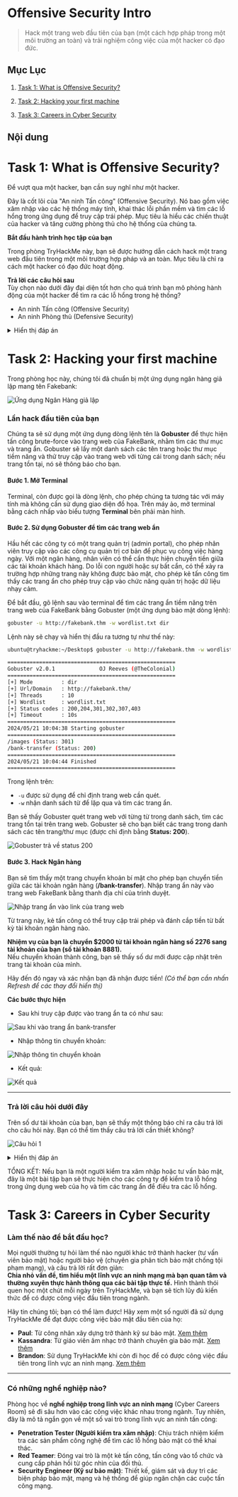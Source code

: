 # Offensive Security Intro
> Hack một trang web đầu tiên của bạn (một cách hợp pháp trong một môi trường an toàn) và trải nghiệm công việc của một hacker có đạo đức.

## Mục Lục

1. [Task 1: What is Offensive Security?](#task-1-what-is-offensive-security)

2. [Task 2: Hacking your first machine](#task-2-hacking-your-first-machine)

3. [Task 3: Careers in Cyber Security](#task-3-careers-in-cyber-security)

## Nội dung

# Task 1: What is Offensive Security?

Để vượt qua một hacker, bạn cần suy nghĩ như một hacker.  

Đây là cốt lõi của "An ninh Tấn công" (Offensive Security). Nó bao gồm việc xâm nhập vào các hệ thống máy tính, khai thác lỗi phần mềm và tìm các lỗ hổng trong ứng dụng để truy cập trái phép. Mục tiêu là hiểu các chiến thuật của hacker và tăng cường phòng thủ cho hệ thống của chúng ta.  

**Bắt đầu hành trình học tập của bạn**  

Trong phòng TryHackMe này, bạn sẽ được hướng dẫn cách hack một trang web đầu tiên trong một môi trường hợp pháp và an toàn. Mục tiêu là chỉ ra cách một hacker có đạo đức hoạt động.  

**Trả lời các câu hỏi sau**  
Tùy chọn nào dưới đây đại diện tốt hơn cho quá trình bạn mô phỏng hành động của một hacker để tìm ra các lỗ hổng trong hệ thống?  

- An ninh Tấn công (Offensive Security)  
- An ninh Phòng thủ (Defensive Security)

<details>
  <summary>Hiển thị đáp án</summary>
  Đáp án: Offensive Security
</details>

# Task 2: Hacking your first machine

Trong phòng học này, chúng tôi đã chuẩn bị một ứng dụng ngân hàng giả lập mang tên Fakebank:

![Ứng dụng Ngân Hàng giả lập](./img/1_Offensive_Security_Intro/2.1.png)


### **Lần hack đầu tiên của bạn**  

Chúng ta sẽ sử dụng một ứng dụng dòng lệnh tên là **Gobuster** để thực hiện tấn công brute-force vào trang web của FakeBank, nhằm tìm các thư mục và trang ẩn. Gobuster sẽ lấy một danh sách các tên trang hoặc thư mục tiềm năng và thử truy cập vào trang web với từng cái trong danh sách; nếu trang tồn tại, nó sẽ thông báo cho bạn.  

#### **Bước 1. Mở Terminal**  

Terminal, còn được gọi là dòng lệnh, cho phép chúng ta tương tác với máy tính mà không cần sử dụng giao diện đồ họa. Trên máy ảo, mở terminal bằng cách nhấp vào biểu tượng **Terminal** bên phải màn hình.  

#### **Bước 2. Sử dụng Gobuster để tìm các trang web ẩn**  

Hầu hết các công ty có một trang quản trị (admin portal), cho phép nhân viên truy cập vào các công cụ quản trị cơ bản để phục vụ công việc hàng ngày. Với một ngân hàng, nhân viên có thể cần thực hiện chuyển tiền giữa các tài khoản khách hàng. Do lỗi con người hoặc sự bất cẩn, có thể xảy ra trường hợp những trang này không được bảo mật, cho phép kẻ tấn công tìm thấy các trang ẩn cho phép truy cập vào chức năng quản trị hoặc dữ liệu nhạy cảm.  

Để bắt đầu, gõ lệnh sau vào terminal để tìm các trang ẩn tiềm năng trên trang web của FakeBank bằng Gobuster (một ứng dụng bảo mật dòng lệnh):  

```bash
gobuster -u http://fakebank.thm -w wordlist.txt dir
```

Lệnh này sẽ chạy và hiển thị đầu ra tương tự như thế này:  

```bash
ubuntu@tryhackme:~/Desktop$ gobuster -u http://fakebank.thm -w wordlist.txt dir

=====================================================
Gobuster v2.0.1              OJ Reeves (@TheColonial)
=====================================================
[+] Mode         : dir
[+] Url/Domain   : http://fakebank.thm/
[+] Threads      : 10
[+] Wordlist     : wordlist.txt
[+] Status codes : 200,204,301,302,307,403
[+] Timeout      : 10s
=====================================================
2024/05/21 10:04:38 Starting gobuster
=====================================================
/images (Status: 301)
/bank-transfer (Status: 200)
=====================================================
2024/05/21 10:04:44 Finished
=====================================================
```

Trong lệnh trên:  

- `-u` được sử dụng để chỉ định trang web cần quét.  
- `-w` nhận danh sách từ để lặp qua và tìm các trang ẩn.  

Bạn sẽ thấy Gobuster quét trang web với từng từ trong danh sách, tìm các trang tồn tại trên trang web. Gobuster sẽ cho bạn biết các trang trong danh sách các tên trang/thư mục (được chỉ định bằng **Status: 200**).  

![Gobuster trả về status 200](./img/1_Offensive_Security_Intro/2.2.png)

#### **Bước 3. Hack Ngân hàng**  

Bạn sẽ tìm thấy một trang chuyển khoản bí mật cho phép bạn chuyển tiền giữa các tài khoản ngân hàng (**/bank-transfer**). Nhập trang ẩn này vào trang web FakeBank bằng thanh địa chỉ của trình duyệt.  

![Nhập trang ẩn vào link của trang web](./img/1_Offensive_Security_Intro/2.3.png)

Từ trang này, kẻ tấn công có thể truy cập trái phép và đánh cắp tiền từ bất kỳ tài khoản ngân hàng nào.

**Nhiệm vụ của bạn là chuyển $2000 từ tài khoản ngân hàng số 2276 sang tài khoản của bạn (số tài khoản 8881).**  
Nếu chuyển khoản thành công, bạn sẽ thấy số dư mới được cập nhật trên trang tài khoản của mình.  

Hãy đến đó ngay và xác nhận bạn đã nhận được tiền! *(Có thể bạn cần nhấn Refresh để các thay đổi hiển thị)*  

**Các bước thực hiện**

- Sau khi truy cập được vào trang ẩn ta có như sau:

![Sau khi vào trang ẩn bank-transfer](./img/1_Offensive_Security_Intro/2.4.png)

- Nhập thông tin chuyển khoản:

![Nhập thông tin chuyển khoản](./img/1_Offensive_Security_Intro/2.5.png)

- Kết quả:

![Kết quả](./img/1_Offensive_Security_Intro/2.6.png)

---

### **Trả lời câu hỏi dưới đây**  

 Trên số dư tài khoản của bạn, bạn sẽ thấy một thông báo chỉ ra câu trả lời cho câu hỏi này. Bạn có thể tìm thấy câu trả lời cần thiết không?  

![Câu hỏi 1](./img/1_Offensive_Security_Intro/2.7.png)

<details>
  <summary>Hiển thị đáp án</summary>
  Đáp án: BANK-HACKED
</details>

TỔNG KẾT: Nếu bạn là một người kiểm tra xâm nhập hoặc tư vấn bảo mật, đây là một bài tập bạn sẽ thực hiện cho các công ty để kiểm tra lỗ hổng trong ứng dụng web của họ và tìm các trang ẩn để điều tra các lỗ hổng.  

# Task 3: Careers in Cyber Security

### **Làm thế nào để bắt đầu học?**  

Mọi người thường tự hỏi làm thế nào người khác trở thành hacker (tư vấn viên bảo mật) hoặc người bảo vệ (chuyên gia phân tích bảo mật chống tội phạm mạng), và câu trả lời rất đơn giản:  
**Chia nhỏ vấn đề, tìm hiểu một lĩnh vực an ninh mạng mà bạn quan tâm và thường xuyên thực hành thông qua các bài tập thực tế.** Hình thành thói quen học một chút mỗi ngày trên TryHackMe, và bạn sẽ tích lũy đủ kiến thức để có được công việc đầu tiên trong ngành.  

Hãy tin chúng tôi; bạn có thể làm được! Hãy xem một số người đã sử dụng TryHackMe để đạt được công việc bảo mật đầu tiên của họ:  

- **Paul**: Từ công nhân xây dựng trở thành kỹ sư bảo mật. [Xem thêm](https://tryhackme.com/r/resources/blog/construction-worker-to-security-engineer-how-paul-used-tryhackme-to-land-his-first-job-in-security)  
- **Kassandra**: Từ giáo viên âm nhạc trở thành chuyên gia bảo mật. [Xem thêm](https://tryhackme.com/r/resources/blog/the-teacher-becomes-the-student)  
- **Brandon**: Sử dụng TryHackMe khi còn đi học để có được công việc đầu tiên trong lĩnh vực an ninh mạng. [Xem thêm](https://tryhackme.com/r/resources/blog/brandons-success-story)  

---

### **Có những nghề nghiệp nào?**  

Phòng học về **nghề nghiệp trong lĩnh vực an ninh mạng** (Cyber Careers Room) sẽ đi sâu hơn vào các công việc khác nhau trong ngành. Tuy nhiên, đây là mô tả ngắn gọn về một số vai trò trong lĩnh vực an ninh tấn công:  

- **Penetration Tester (Người kiểm tra xâm nhập)**: Chịu trách nhiệm kiểm tra các sản phẩm công nghệ để tìm các lỗ hổng bảo mật có thể khai thác.  
- **Red Teamer**: Đóng vai trò là một kẻ tấn công, tấn công vào tổ chức và cung cấp phản hồi từ góc nhìn của đối thủ.  
- **Security Engineer (Kỹ sư bảo mật)**: Thiết kế, giám sát và duy trì các biện pháp bảo mật, mạng và hệ thống để giúp ngăn chặn các cuộc tấn công mạng.  

